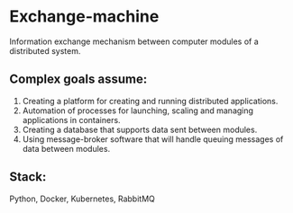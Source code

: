 # Exchange-machine
Information exchange mechanism between computer modules of a distributed system.

## Complex goals assume:
1. Creating a platform for creating and running distributed applications.
2. Automation of processes for launching, scaling and managing applications in containers.
3. Creating a database that supports data sent between modules.
4. Using message-broker software that will handle queuing messages of data between modules.

## Stack:

Python, Docker, Kubernetes, RabbitMQ
